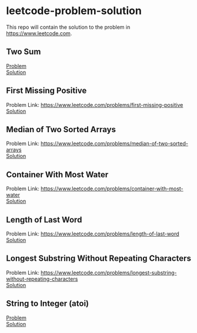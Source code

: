 # leetcode-problem-solution
This repo will contain the solution to the problem in https://www.leetcode.com.

## Two Sum
<a href="https://www.leetcode.com/problems/two-sum">Problem</a> <br>
<a href="https://github.com/zenius/leetcode-problem-solution/blob/master/two-sum">Solution</a>

## First Missing Positive
Problem Link: https://www.leetcode.com/problems/first-missing-positive <br>
<a href="https://github.com/zenius/leetcode-problem-solution/blob/master/first-missing-positive">Solution</a>

## Median of Two Sorted Arrays
Problem Link: https://www.leetcode.com/problems/median-of-two-sorted-arrays <br>
<a href="https://github.com/zenius/leetcode-problem-solution/blob/master/median-of-two-sorted-arrays">Solution</a>

## Container With Most Water
Problem Link: https://www.leetcode.com/problems/container-with-most-water <br>
<a href="https://github.com/zenius/leetcode-problem-solution/blob/master/container-with-most-water">Solution</a>

## Length of Last Word
Problem Link: https://www.leetcode.com/problems/length-of-last-word <br>
<a href="https://github.com/zenius/leetcode-problem-solution/blob/master/length-of-last-word">Solution</a>

## Longest Substring Without Repeating Characters
Problem Link: https://www.leetcode.com/problems/longest-substring-without-repeating-characters <br>
<a href="https://github.com/zenius/leetcode-problem-solution/blob/master/longest-substring-without-repeating-characters">Solution</a>

## String to Integer (atoi)
<a href="https://www.leetcode.com/problems/string-to-integer-atoi">Problem</a> <br>
<a href="https://github.com/zenius/leetcode-problem-solution/blob/master/string-to-integer-atoi">Solution</a>
